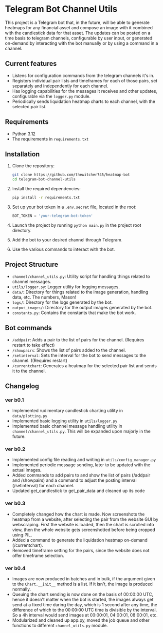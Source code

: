 # Telegram Bot Channel Utils

This project is a Telegram bot that, in the future, will be able to generate heatmaps for any financial asset and compose an image with it combined
with the candlestick data for that asset. The updates can be posted on a time basis to telegram channels, configurable by user input, or generated
on-demand by interacting with the bot manually or by using a command in a channel.

## Current features

- Listens for configuration commands from the telegram channels it's in.
- Registers individual pair lists and timeframes for each of those pairs, set separately and independently for each channel.
- Has logging capabilities for the messages it receives and other updates, configurable via the `logger.py` module.
- Periodically sends liquidation heatmap charts to each channel, with the selected pair list.

## Requirements

- Python 3.12
- The requirements in `requirements.txt`

## Installation

1. Clone the repository:
    ```sh
    git clone https://github.com/thewitcher745/heatmap-bot
    cd telegram-bot-channel-utils
    ```

2. Install the required dependencies:
    ```sh
    pip install -r requirements.txt
    ```

3. Set up your bot token in a `.env.secret` file, located in the root:
    ```python
    BOT_TOKEN = 'your-telegram-bot-token'
    ```
4. Launch the project by running `python main.py` in the project root directory.

5. Add the bot to your desired channel through Telegram.

6. Use the various commands to interact with the bot.

## Project Structure

- `channel/channel_utils.py`: Utility script for handling things related to channel messages.
- `utils/logger.py`: Logger utility for logging messages.
- `data/`: Directory for things related to the image generation, handling data, etc. The numbers, Mason!
- `logs/`: Directory for the logs generated by the bot.
- `output_images/`: Directory for the output images generated by the bot.
- `constants.py`: Contains the constants that make the bot work.

## Bot commands

- `/addpair`: Adds a pair to the list of pairs for the channel. (Requires restart to take effect)
- `/showpairs`: Shows the list of pairs added to the channel.
- `/setinterval`: Sets the interval for the bot to send messages to the channel. ((Requires restart)
- `/currentchart`: Generates a heatmap for the selected pair list and sends it to the channel.

## Changelog

### ver b0.1

- Implemented rudimentary candlestick charting utility in `data/plotting.py`
- Implemented basic logging utility in `utils/logger.py`
- Implemented basic channel message handling utility in `channel/channel_utils.py`. This will be expanded upon majorly in the future.

### ver b0.2

- Implemented config file reading and writing in `utils/config_manager.py`
- Implemented periodic message sending, later to be updated with the actual images.
- Added commands to add pairs to and show the list of pairs (/addpair and /showpairs) and a command to adjust the posting interval (/setinterval) for
  each channel.
- Updated get_candlestick to get_pair_data and cleaned up its code

### ver b0.3

- Completely changed how the chart is made. Now screenshots the heatmap from a website, after selecting the pair from the website GUI by webscraping.
  First the website is loaded, then the chart is scrolled into view, then the whole website gets screenshotted before being cropped using PIL.
- Added a command to generate the liquidation heatmap on-demand (/currentchart).
- Removed timeframe setting for the pairs, since the website does not offer timeframe selection.

### ver b0.4

- Images are now produced in batches and in bulk, if the argument given to the `Chart.__init__` method is a list. If it isn't, the image is produced
  normally.
- Queuing the chart sending is now done on the basis of 00:00:00 UTC, hence it doesn't matter when the bot is started, the images always get send at a
  fixed time during the day, which is 1 second after any time, the difference of which to the 00:00:00 UTC time is divisible by the interval. So a 4h
  interval would send images at 00:00:01, 04:00:01, 08:00:01, etc.
- Modularized and cleaned up app.py, moved the job queue and other functions to different `channel_utils.py` module.